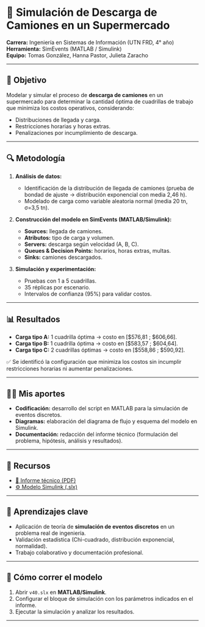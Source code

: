 # 🚚 Simulación de Descarga de Camiones en un Supermercado

**Carrera:** Ingeniería en Sistemas de Información (UTN FRD, 4° año)  
**Herramienta:** SimEvents (MATLAB / Simulink)  
**Equipo:** Tomas González, Hanna Pastor, Julieta Zaracho  

---

## 🎯 Objetivo
Modelar y simular el proceso de **descarga de camiones** en un supermercado para determinar la cantidad óptima de cuadrillas de trabajo que minimiza los costos operativos, considerando:

- Distribuciones de llegada y carga.
- Restricciones horarias y horas extras.
- Penalizaciones por incumplimiento de descarga.

---

## 🔍 Metodología
1. **Análisis de datos:**
   - Identificación de la distribución de llegada de camiones (prueba de bondad de ajuste → distribución exponencial con media 2,46 h).
   - Modelado de carga como variable aleatoria normal (media 20 tn, σ=3,5 tn).

2. **Construcción del modelo en SimEvents (MATLAB/Simulink):**
   - **Sources:** llegada de camiones.
   - **Atributos:** tipo de carga y volumen.
   - **Servers:** descarga según velocidad (A, B, C).
   - **Queues & Decision Points:** horarios, horas extras, multas.
   - **Sinks:** camiones descargados.

3. **Simulación y experimentación:**
   - Pruebas con 1 a 5 cuadrillas.
   - 35 réplicas por escenario.
   - Intervalos de confianza (95%) para validar costos.

---

## 📊 Resultados
- **Carga tipo A:** 1 cuadrilla óptima → costo en [\$576,81 ; \$606,66].
- **Carga tipo B:** 1 cuadrilla óptima → costo en [\$583,57 ; \$604,64].
- **Carga tipo C:** 2 cuadrillas óptimas → costo en [\$558,86 ; \$590,92].

✅ Se identificó la configuración que minimiza los costos sin incumplir restricciones horarias ni aumentar penalizaciones.

---

## 👨‍💻 Mis aportes
- **Codificación:** desarrollo del script en MATLAB para la simulación de eventos discretos.
- **Diagramas:** elaboración del diagrama de flujo y esquema del modelo en Simulink.
- **Documentación:** redacción del informe técnico (formulación del problema, hipótesis, análisis y resultados).

---

## 📂 Recursos
- [📄 Informe técnico (PDF)](Informe_simulacion_Problema_De_Ingenieria.pdf)  
- [⚙️ Modelo Simulink (.slx)](v40.slx)

---

## 🚀 Aprendizajes clave
- Aplicación de teoría de **simulación de eventos discretos** en un problema real de ingeniería.
- Validación estadística (Chi-cuadrado, distribución exponencial, normalidad).
- Trabajo colaborativo y documentación profesional.

---

## 📌 Cómo correr el modelo
1. Abrir `v40.slx` en **MATLAB/Simulink**.
2. Configurar el bloque de simulación con los parámetros indicados en el informe.
3. Ejecutar la simulación y analizar los resultados.

---
